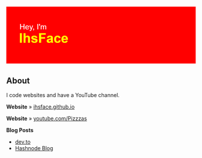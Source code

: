 ![Hey, I'm IhsFace](header.png)

## About
I code websites and have a YouTube channel.

**Website** » [ihsface.github.io](https://ihsface.github.io)

**Website** » [youtube.com/Pizzzas](https://www.youtube.com/Pizzzas)

**Blog Posts**
* [dev.to](https://dev.to/ihsface/best-tools-for-web-development-5aoc)
* [Hashnode Blog](https://blog.ihsaan.ml/best-tools-for-web-development)
